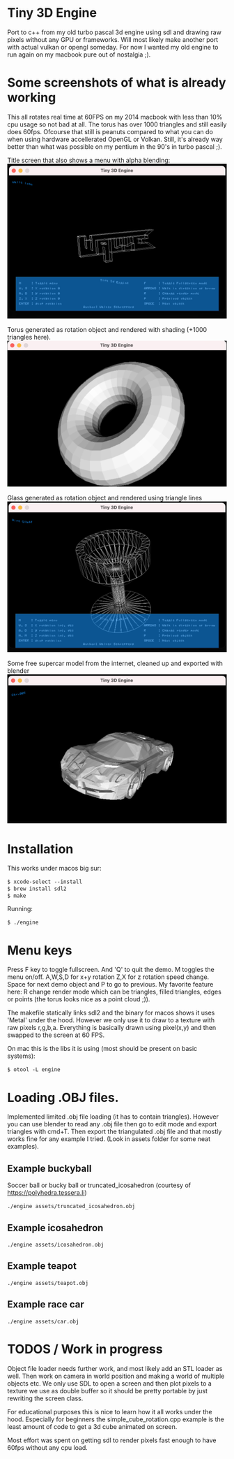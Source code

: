 # Tiny 3D Engine
Port to c++ from my old turbo pascal 3d engine using sdl and drawing raw pixels without any GPU or frameworks.
Will most likely make another port with actual vulkan or opengl someday. For now I wanted my old engine to run
again on my macbook pure out of nostalgia ;).

# Some screenshots of what is already working
This all rotates real time at 60FPS on my 2014 macbook with less than 10% cpu usage so not bad at all.
The torus has over 1000 triangles and still easily does 60fps. Ofcourse that still is peanuts compared to what you can do when using 
hardware accellerated OpenGL or Volkan. Still, it's already way better than what was possible 
on my pentium in the 90's in turbo pascal ;).

Title screen that also shows a menu with alpha blending:
![Menu screen](screens/3dlogo.png?raw=true "Simple logo drawn in 3d")

Torus generated as rotation object and rendered with shading (+1000 triangles here).
![Torus](screens/torus.png?raw=true "Torus with backface culling and shading with normals")

Glass generated as rotation object and rendered using triangle lines
![Glass](screens/rotation_generated_glass.png?raw=true "Glass generated as rotation object, rendered with hollow triangles")

Some free supercar model from the internet, cleaned up and exported with blender
![Menu screen](screens/car_object_render.png?raw=true "Detailed car object exported with blender")


# Installation

This works under macos big sur:
```
$ xcode-select --install
$ brew install sdl2
$ make
```

Running:

```
$ ./engine
```

# Menu keys
Press F key to toggle fullscreen. And 'Q' to quit the demo.
M toggles the menu on/off. A,W,S,D for x+y rotation Z,X for z rotation speed change.
Space for next demo object and P to go to previous.
My favorite feature here: R change render mode which can be triangles, filled triangles, edges or points (the torus looks nice as a point cloud ;)).


The makefile statically links sdl2 and the binary for macos shows it uses 'Metal' under the hood. However
we only use it to draw to a texture with raw pixels r,g,b,a. Everything is basically drawn using pixel(x,y) and then
swapped to the screen at 60 FPS.

On mac this is the libs it is using (most should be present on basic systems):
```
$ otool -L engine   
```

# Loading .OBJ files.
Implemented limited .obj file loading (it has to contain triangles). However you can use blender to read any .obj file
then go to edit mode and export triangles with cmd+T. Then export the triangulated .obj file and that mostly works fine for any
example I tried. (Look in assets folder for some neat examples).

## Example buckyball
Soccer ball or bucky ball or truncated_icosahedron (courtesy of https://polyhedra.tessera.li)
```
./engine assets/truncated_icosahedron.obj
```

## Example icosahedron
```
./engine assets/icosahedron.obj
```

## Example teapot
```
./engine assets/teapot.obj
```

## Example race car
```
./engine assets/car.obj
```


# TODOS / Work in progress
Object file loader needs further work, and most likely add an STL loader as well.
Then work on camera in world position and making a world of multiple objects etc.
We only use SDL to open a screen and then plot pixels to a texture we use as double buffer so it should be pretty portable by just
rewriting the screen class.

For educational purposes this is nice to learn how it all works under the hood. Especially for beginners the simple_cube_rotation.cpp example
is the least amount of code to get a 3d cube animated on screen.

Most effort was spent on getting sdl to render pixels fast enough to have 60fps without any cpu load. 


